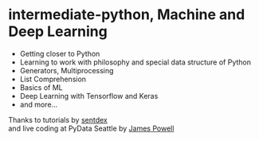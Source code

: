 # intermediate-python, Machine and Deep Learning
* Getting closer to Python
* Learning to work with philosophy and special data structure of Python
* Generators, Multiprocessing
* List Comprehension 
* Basics of ML
* Deep Learning with Tensorflow and Keras
* and more...

Thanks to tutorials by [sentdex](https://www.youtube.com/user/sentdex)  
and live coding at PyData Seattle by [James Powell](https://www.youtube.com/watch?v=7lmCu8wz8ro) 